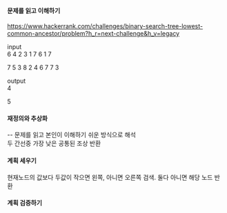#### 문제를 읽고 이해하기
https://www.hackerrank.com/challenges/binary-search-tree-lowest-common-ancestor/problem?h_r=next-challenge&h_v=legacy

input</br>
6
4 2 3 1 7 6
1 7

7
5 3 8 2 4 6 7
7 3


output</br>
4

5

 
#### 재정의와 추상화<br>
-- 문제를 읽고 본인이 이해하기 쉬운 방식으로 해석<br>
두 간선중 가장 낮은 공통된 조상 반환

#### 계획 세우기<br>
현재노드의 값보다 두값이 작으면 왼쪽, 아니면 오른쪽 검색. 둘다 아니면 해당 노드 반환

#### 계획 검증하기

